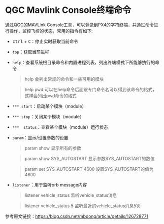 # QGC Mavlink Console终端命令

通过QGC的MAVLink Console工具，可以登录到PX4的字符终端，并通过命令进行操作，监控飞控的状态，常用的指令有如下:

- <kbd>ctrl</kbd> + <kbd>C</kbd>：停止实时获取当前命令

- `top`：获取当前进程

- `help`：查看系统根目录命令和内置进程列表，列出终端模式下所能够执行的命令

  > help
  > 会列出常规的命令和一些可用的模块
  
  > help pwd
  > 可以在help命令后面跟专门命令名可以得到该命令的格式，这样会列出pwd命令的格式
  
- `*** start`：启动某个模块（module）

- `*** stop`：关闭某个模块（module）

- `***  status`：查看某个模块（module）运行状态

- `param`：显示/设置参数的设置

  > param show
  > 显示所有的参数

  > param show SYS_AUTOSTART
  > 显示参数SYS_AUTOSTART的数值

  > param set SYS_AUTOSTART 4600
  > 设置SYS_AUTOSTART的值为4600

- `listener`：用于监听orb message内容

  > listener vehicle_status
  > 监听vehicle_status消息

  > listener vehicle_status 5
  > 监听最近的vehicle_status消息5次






参考原文链接：https://blog.csdn.net/mbdong/article/details/126728771